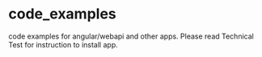 # code_examples
code examples for angular/webapi and other apps.
Please read Technical Test for instruction to install app.  
